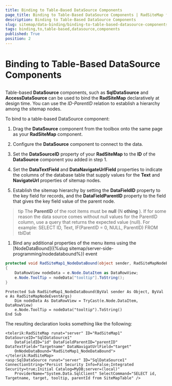 ```yaml
---
title: Binding to Table-Based DataSource Components
page_title: Binding to Table-Based DataSource Components | RadSiteMap for ASP.NET AJAX Documentation
description: Binding to Table-Based DataSource Components
slug: sitemap/data-binding/binding-to-table-based-datasource-components
tags: binding,to,table-based,datasource,components
published: True
position: 2
---
```


# Binding to Table-Based DataSource Components

## 

Table-based **DataSource** components, such as **SqlDataSource** and **AccessDataSource** can be used to bind the **RadSiteMap** declaratively at design time. You can use the *ID-ParentID* relation to establish a hierarchy among the sitemap nodes.

To bind to a table-based DataSource component:

1. Drag the **DataSource** component from the toolbox onto the same page as your **RadSiteMap** component.

1. Configure the **DataSource** component to connect to the data.

1. Set the **DataSourceID** property of your **RadSiteMap** to the **ID** of the **DataSource** component you added in step 1.

1. Set the **DataTextField** and **DataNavigateUrlField** properties to indicate the columns of the database table that supply values for the **Text** and **NavigateUrl** properties of sitemap nodes.

1. Establish the sitemap hierarchy by setting the **DataFieldID** property to the key field for records, and the **DataFieldParentID** property to the field that gives the key field value of the parent node.

>tip The **ParentID** of the root items must be **null** (N **othing** ). If for some reason the data source comes without null values for the ParentID column, use a query that returns the expected value (null). For example:
>SELECT ID, Text, IF(ParentID = 0, NULL, ParentID) FROM tblDat
>

1. Bind any additional properties of the menu items using the [NodeDataBound]({%slug sitemap/server-side-programming/nodedatabound%}) event


````C#
protected void RadSiteMap1_NodeDataBound(object sender, RadSiteMapNodeEventArgs e)
{ 
    DataRowView nodeData = e.Node.DataItem as DataRowView; 
    e.Node.ToolTip = nodeData["tooltip"].ToString(); 
}
````
````VB.NET
Protected Sub RadSiteMap1_NodeDataBound(ByVal sender As Object, ByVal e As RadSiteMapNodeEventArgs)
    Dim nodeData As DataRowView = TryCast(e.Node.DataItem, DataRowView)
    e.Node.ToolTip = nodeData("tooltip").ToString()
End Sub
````


The resulting declaration looks something like the following:

````ASPNET
<telerik:RadSiteMap runat="server" ID="RadSiteMap1" DataSourceID="SqlDataSource1"
    DataFieldID="id" DataFieldParentID="parentID" DataTextField="Targetname" DataNavigatUrlField="target"
    OnNodeDataBound="RadSiteMap1_NodeDataBound">
</telerik:RadSiteMap>
<asp:SqlDataSource runat="server" ID="SqlDataSource1" ConnectionString="Persist Security Info=False;Integrated Security=true;Initial Catalog=MyDB;server=(local)"
    ProviderName="System.Data.SqlClient" SelectCommand="SELECT id, Targetname, target, tooltip, parentId from SiteMapTable" />
````




